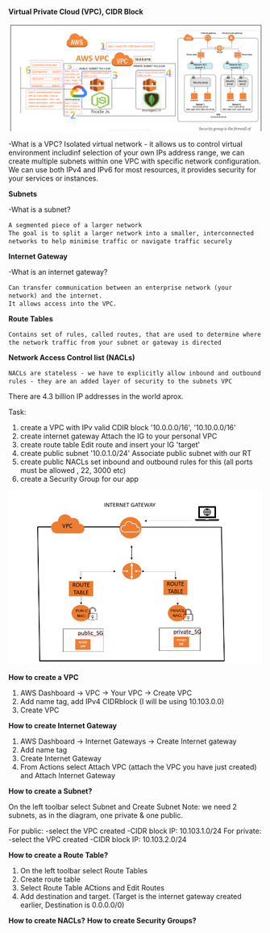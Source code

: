 **Virtual Private Cloud (VPC), CIDR Block** 

![alt text](https://github.com/ioanan11/SRE_AWS_VPC_networking/blob/main/AWS_deployment_networking_security.png)

-What is a VPC?
	Isolated virtual network - it allows us to control virtual environment includinf selection of your own IPs address range, we can create multiple subnets within one VPC with specific network configuration. We can use both IPv4 and IPv6 for most resources, it provides security for your services or instances.

**Subnets**

-What is a subnet?
	
	A segmented piece of a larger network
	The goal is to split a larger network into a smaller, interconnected networks to help minimise traffic or navigate traffic securely

**Internet Gateway**

-What is an internet gateway?
	
	Can transfer communication between an enterprise network (your network) and the internet. 
	It allows access into the VPC.

**Route Tables**
	
	Contains set of rules, called routes, that are used to determine where the network traffic from your subnet or gateway is directed

**Network Access Control list (NACLs)**
	
	NACLs are stateless - we have to explicitly allow inbound and outbound rules - they are an added layer of security to the subnets VPC

There are 4.3 billion IP addresses in the world aprox.


Task: 
1. create a VPC with IPv valid CDIR block
	'10.0.0.0/16', '10.10.0.0/16'
2. create internet gateway
	Attach the IG to your personal VPC
3. create route table
	Edit route and insert your IG 'target'
4. create public subnet
	'10.0.1.0/24'
	Associate public subnet with our RT
5. create public NACLs
	set inbound and outbound rules for this (all ports must be allowed , 22, 3000 etc)
6. create a Security Group for our app

![alt text](https://github.com/ioanan11/SRE_AWS_VPC_networking/blob/main/Screenshot%202021-09-07%20135231.png)


**How to create a VPC**

1. AWS Dashboard -> VPC -> Your VPC -> Create VPC
2. Add name tag, add IPv4 CIDRblock (I will be using 10.103.0.0) 
3. Create VPC
	
**How to create Internet Gateway**

1. AWS Dashboard -> Internet Gateways -> Create Internet gateway
2. Add name tag
3. Create Internet Gateway
4. From Actions select Attach VPC (attach the VPC you have just created) and Attach Internet Gateway

**How to create a Subnet?**

On the left toolbar select Subnet and Create Subnet
	Note: we need 2 subnets, as in the diagram, one private & one public.

For public: 
	-select the VPC created
	-CIDR block IP: 10.103.1.0/24
For private:
	-select the VPC created
	-CIDR block IP: 10.103.2.0/24

**How to create a Route Table?**

1. On the left toolbar select Route Tables
2. Create route table
3. Select Route Table ACtions and Edit Routes
4. Add destination and target. (Target is the internet gateway created earlier, Destination is 0.0.0.0/0)


**How to create NACLs?**
**How to create Security Groups?**
